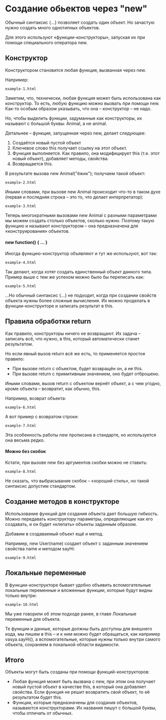 # Создание обьектов через "new"

Обычный синтаксис {...} позволяет создать один объект. Но зачастую
нужно создать много однотипных объектов.

Для этого используют «функции-конструкторы», запуская их при помощи
специального оператора new.

## Конструктор

Конструктором становится любая функция, вызванная через new.

Например:

`example-1.html`

Заметим, что, технически, любая функция может быть использована как
конструктор. То есть, любую функцию можно вызвать при помощи new.
Как-то особым образом указывать, что она – конструктор – не надо.

Но, чтобы выделить функции, задуманные как конструкторы, их называют
с большой буквы: Animal, а не animal.

Детальнее – функция, запущенная через new, делает следующее:

1. Создаётся новый пустой объект
2. Ключевое слово this получает ссылку на этот объект.
3. Функция выполняется. Как правило, она модифицирует this
(т.е. этот новый объект), добавляет методы, свойства.
4. Возвращается this.

В результате вызова new Animal("ёжик"); получаем такой объект:

`example-2.html`

Иными словами, при вызове new Animal происходит что-то в таком духе
(первая и последняя строка – это то, что делает интерпретатор):

`example-3.html`

Теперь многократными вызовами new Animal с разными параметрами мы
можем создать столько объектов, сколько нужно. Поэтому такую функцию
и называют конструктором – она предназначена для «конструирования»
объектов.

#### new function() { … }

Иногда функцию-конструктор объявляют и тут же используют, вот так:

`example-4.html`

Так делают, когда хотят создать единственный объект данного типа.
Пример выше с тем же успехом можно было бы переписать как:

`example-5.html`

…Но обычный синтаксис {...} не подходит, когда при создании свойств
объекта нужны более сложные вычисления. Их можно проделать в
функции-конструкторе и записать результат в this.

## Правила обработки return

Как правило, конструкторы ничего не возвращают. Их задача – записать
всё, что нужно, в this, который автоматически станет результатом.

Но если явный вызов return всё же есть, то применяется простое правило:

* При вызове return с объектом, будет возвращён он, а не this.
* При вызове return с примитивным значением, оно будет отброшено.

Иными словами, вызов return с объектом вернёт объект, а с чем угодно,
кроме объекта – возвратит, как обычно, this.

Например, возврат объекта:

`example-6.html`

А вот пример с возвратом строки:

`example-7.html`

Эта особенность работы new прописана в стандарте, но используется
она весьма редко.

#### Можно без скобок

Кстати, при вызове new без аргументов скобки можно не ставить:

`example-8.html`

Не сказать, что выбрасывание скобок – «хороший стиль», но такой
синтаксис допустим стандартом.

## Создание методов в конструкторе

Использование функций для создания объекта дает большую гибкость.
Можно передавать конструктору параметры, определяющие как его
создавать, и он будет «клепать» объекты заданным образом.

Добавим в создаваемый объект ещё и метод.

Например, new User(name) создает объект с заданным значением свойства
name и методом sayHi:

`example-9.html`

## Локальные переменные

В функции-конструкторе бывает удобно объявить вспомогательные
локальные переменные и вложенные функции, которые будут видны
только внутри:

`example-10.html`

Мы уже говорили об этом подходе ранее, в главе Локальные переменные
для объекта.

Те функции и данные, которые должны быть доступны для внешнего кода,
мы пишем в this – и к ним можно будет обращаться, как например
vasya.sayHi(), а вспомогательные, которые нужны только внутри
самого объекта, сохраняем в локальной области видимости.

## Итого

Объекты могут быть созданы при помощи функций-конструкторов:

* Любая функция может быть вызвана с new, при этом она получает
новый пустой объект в качестве this, в который она добавляет
свойства. Если функция не решит возвратить свой объект, то её
результатом будет this.
* Функции, которые предназначены для создания объектов, называются
конструкторами. Их названия пишут с большой буквы, чтобы отличать
от обычных.



